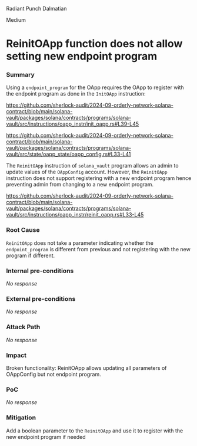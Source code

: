 Radiant Punch Dalmatian

Medium

# ReinitOApp function does not allow setting new endpoint program

### Summary

Using a `endpoint_program` for the OApp requires the OApp to register with the endpoint program as done in the `InitOApp` instruction:

https://github.com/sherlock-audit/2024-09-orderly-network-solana-contract/blob/main/solana-vault/packages/solana/contracts/programs/solana-vault/src/instructions/oapp_instr/init_oapp.rs#L39-L45

https://github.com/sherlock-audit/2024-09-orderly-network-solana-contract/blob/main/solana-vault/packages/solana/contracts/programs/solana-vault/src/state/oapp_state/oapp_config.rs#L33-L41

The `ReinitOApp` instruction of `solana_vault` program allows an admin to update values of the `OAppConfig` account. However, the `ReinitOApp` instruction does not support registering with a new endpoint program hence preventing admin from changing to a new endpoint program.

https://github.com/sherlock-audit/2024-09-orderly-network-solana-contract/blob/main/solana-vault/packages/solana/contracts/programs/solana-vault/src/instructions/oapp_instr/reinit_oapp.rs#L33-L45


### Root Cause

`ReinitOApp` does not take a parameter indicating whether the `endpoint_program` is different from previous and not registering with the new program if different.

### Internal pre-conditions

_No response_

### External pre-conditions

_No response_

### Attack Path

_No response_

### Impact

Broken functionality: ReinitOApp allows updating all parameters of OAppConfig but not endpoint program.

### PoC

_No response_

### Mitigation

Add a boolean parameter to the `ReinitOApp` and use it to register with the new endpoint program if needed